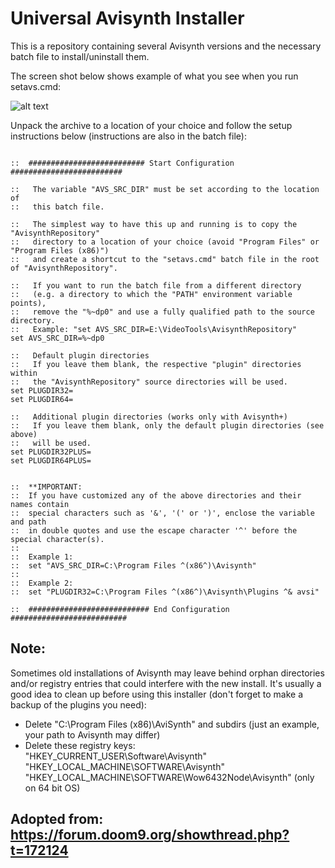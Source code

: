 # Universal Avisynth Installer

This is a repository containing several Avisynth versions and the necessary batch file to install/uninstall them.

The screen shot below shows example of what you see when you run setavs.cmd:

![alt text](https://i.postimg.cc/ryvxqt59/Image2.png)

Unpack the archive to a location of your choice and follow the setup instructions below (instructions are also in the batch file):

<pre><code>
::  ########################## Start Configuration #########################

::   The variable "AVS_SRC_DIR" must be set according to the location of
::   this batch file.

::   The simplest way to have this up and running is to copy the "AvisynthRepository"
::   directory to a location of your choice (avoid "Program Files" or "Program Files (x86)")
::   and create a shortcut to the "setavs.cmd" batch file in the root of "AvisynthRepository".

::   If you want to run the batch file from a different directory
::   (e.g. a directory to which the "PATH" environment variable points),
::   remove the "%~dp0" and use a fully qualified path to the source directory.
::   Example: "set AVS_SRC_DIR=E:\VideoTools\AvisynthRepository"
set AVS_SRC_DIR=%~dp0

::   Default plugin directories
::   If you leave them blank, the respective "plugin" directories within
::   the "AvisynthRepository" source directories will be used.
set PLUGDIR32=
set PLUGDIR64=

::   Additional plugin directories (works only with Avisynth+)
::   If you leave them blank, only the default plugin directories (see above)
::   will be used.
set PLUGDIR32PLUS=
set PLUGDIR64PLUS=


::  **IMPORTANT:
::  If you have customized any of the above directories and their names contain
::  special characters such as '&', '(' or ')', enclose the variable and path
::  in double quotes and use the escape character '^' before the special character(s).
::  
::  Example 1:
::  set "AVS_SRC_DIR=C:\Program Files ^(x86^)\Avisynth"
::  
::  Example 2:
::  set "PLUGDIR32=C:\Program Files ^(x86^)\Avisynth\Plugins ^& avsi"

::  ########################### End Configuration ##########################
</code></pre>

## Note:

Sometimes old installations of Avisynth may leave behind orphan directories and/or registry entries that could interfere with the new install. It's usually a good idea to clean up before using this installer (don't forget to make a backup of the plugins you need):

- Delete "C:\Program Files (x86)\AviSynth" and subdirs (just an example, your path to Avisynth may differ)
- Delete these registry keys:    
"HKEY_CURRENT_USER\Software\Avisynth"    
"HKEY_LOCAL_MACHINE\SOFTWARE\Avisynth"   
"HKEY_LOCAL_MACHINE\SOFTWARE\Wow6432Node\Avisynth" (only on 64 bit OS) 

## Adopted from: https://forum.doom9.org/showthread.php?t=172124
